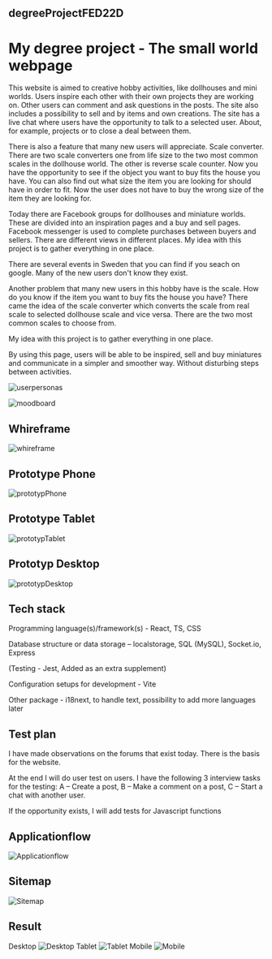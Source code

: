 ## degreeProjectFED22D
# My degree project - The small world webpage

This website is aimed to creative hobby activities, like dollhouses and mini worlds. Users inspire each other with their own projects they are working on. Other users can comment and ask questions in the posts. The site also includes a possibility to sell and by items and own creations. The site has a live chat where users have the opportunity to talk to a selected user. About, for example, projects or to close a deal between them.  

There is also a feature that many new users will appreciate. Scale converter. There are two scale converters one from life size to the two most common scales in the dollhouse world. The other is reverse scale counter. Now you have the opportunity to see if the object you want to buy fits the house you have. You can also find out what size the item you are looking for should have in order to fit. Now the user does not have to buy the wrong size of the item they are looking for. 

Today there are Facebook groups for dollhouses and miniature worlds. These are divided into an inspiration pages and a buy and sell pages. Facebook messenger is used to complete purchases between buyers and sellers. There are different views in different places. My idea with this project is to gather everything in one place. 

There are several events in Sweden that you can find if you seach on google. Many of the new users don't know they exist.  

Another problem that many new users in this hobby have is the scale. How do you know if the item you want to buy fits the house you have? There came the idea of the scale converter which converts the scale from real scale to selected dollhouse scale and vice versa. There are the two most common scales to choose from. 

My idea with this project is to gather everything in one place. 

By using this page, users will be able to be inspired, sell and buy miniatures and communicate in a simpler and smoother way. Without disturbing steps between activities. 

![userpersonas](./frontend/src/assets/userpersonas.jpg)

![moodboard](./frontend/src/assets/moodboard.jpg)

## Whireframe
![whireframe](./frontend/src/assets/whireframe.jpg)

## Prototype Phone
![prototypPhone](./frontend/src/assets/prototypphone.jpg)

## Prototype Tablet
![prototypTablet](./frontend/src/assets/prototyptablet.jpg)

## Prototyp Desktop
![prototypDesktop](./frontend/src/assets/prototypdesktop.jpg)


## Tech stack 

Programming language(s)/framework(s) - React, TS, CSS 

Database structure or data storage – localstorage, SQL (MySQL), Socket.io, Express 

(Testing - Jest, Added as an extra supplement) 

Configuration setups for development - Vite 

Other package - i18next, to handle text, possibility to add more languages ​​later

## Test plan 

I have made observations on the forums that exist today. There is the basis for the website.  

At the end I will do user test on users. I have the following 3 interview tasks for the testing: A – Create a post, B – Make a comment on a post, C – Start a chat with another user.  

If the opportunity exists, I will add tests for Javascript functions


## Applicationflow
![Applicationflow](./frontend/src/assets/applicationflow.jpg)
## Sitemap
![Sitemap](./frontend/src/assets/sitemap.jpg)

## Result 
Desktop
![Desktop](./frontend/src/assets/Desktop.jpg)
Tablet
![Tablet](./frontend/src/assets/Tablet.jpg)
Mobile
![Mobile](./frontend/src/assets/Mobile.jpg)

